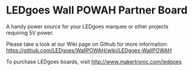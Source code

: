 LEDgoes Wall POWAH Partner Board
================================

A handy power source for your LEDgoes marquee or other projects requiring 5V power.

Please take a look at our Wiki page on Github for more information: 
https://github.com/LEDgoes/WallPOWAH/wiki/LEDgoes-WallPOWAH

To purchase LEDgoes boards, visit http://www.makertronic.com/ledgoes
